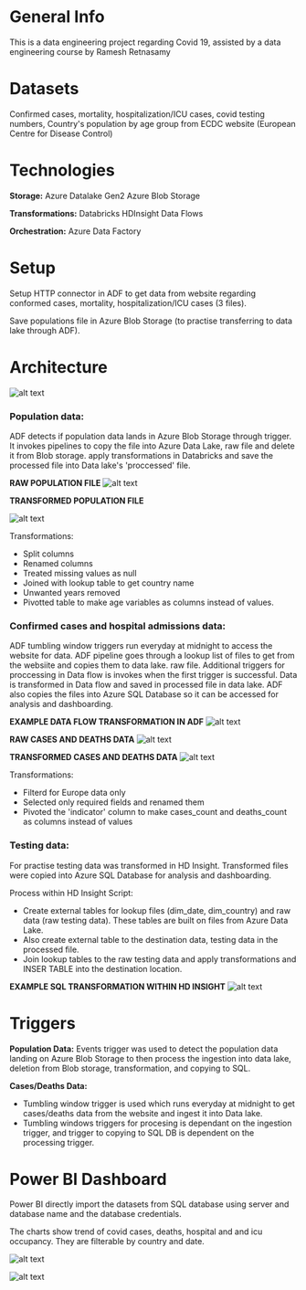 # General Info
This is a data engineering project regarding Covid 19, assisted by a data engineering course by Ramesh Retnasamy


# Datasets
Confirmed cases, mortality, hospitalization/ICU cases, covid testing numbers, Country's population by age group from ECDC website (European Centre for Disease Control) 

# Technologies
**Storage:**
Azure Datalake Gen2
Azure Blob Storage

**Transformations:**
Databricks
HDInsight
Data Flows

**Orchestration:**
Azure Data Factory

# Setup

Setup HTTP connector in ADF to get data from website regarding conformed cases, mortality, hospitalization/ICU cases (3 files). 

Save populations file in Azure Blob Storage (to practise transferring to data lake through ADF). 


# Architecture

![alt text](https://user-images.githubusercontent.com/21047696/241493403-d0ea6b13-c593-4da9-b2a3-e026a704bee9.png)

### Population data:

ADF detects if population data lands in Azure Blob Storage through trigger. It invokes pipelines to 
copy the file into Azure Data Lake, raw file and delete it from Blob storage. 
apply transformations in Databricks and save the processed file into Data lake's 'proccessed' file.

**RAW POPULATION FILE**
![alt text](https://user-images.githubusercontent.com/21047696/241617306-0cb8ef26-9fa9-4130-9af8-62b637b0c1ab.png)

**TRANSFORMED POPULATION FILE**

![alt text](https://user-images.githubusercontent.com/21047696/241617300-6328f60b-7088-4b82-9764-a57ffc25620c.png)

Transformations:
* Split columns
* Renamed columns
* Treated missing values as null
* Joined with lookup table to get country name
* Unwanted years removed
* Pivotted table to make age variables as columns instead of values.



### Confirmed cases and hospital admissions data:

ADF tumbling window triggers run everyday at midnight to access the website for data. 
ADF pipeline goes through a lookup list of files to get from the websiite and copies them to data lake. raw file. 
Additional triggers for proccessing in Data flow is invokes when the first trigger is successful. Data is transformed in Data flow and saved in processed file in data lake.
ADF also copies the files into Azure SQL Database so it can be accessed for analysis and dashboarding. 

**EXAMPLE DATA FLOW TRANSFORMATION IN ADF**
![alt text](https://user-images.githubusercontent.com/21047696/241617322-a4300dc1-4b2a-4f14-b986-3dd01e7f848a.png)

**RAW CASES AND DEATHS DATA**
![alt text](https://user-images.githubusercontent.com/21047696/241617336-faff80de-9b76-4880-a60b-5900903adf84.png)

**TRANSFORMED CASES AND DEATHS DATA**
![alt text](https://user-images.githubusercontent.com/21047696/241617347-66fbae1e-2f6a-433d-bbcf-a655c1fff54c.png)

Transformations:
* Filterd for Europe data only
* Selected only required fields and renamed them
* Pivoted the 'indicator' column to make cases_count and deaths_count as columns instead of values

### Testing data:
For practise testing data was transformed in HD Insight.
Transformed files were copied into Azure SQL Database for analysis and dashboarding.
 
 Process within HD Insight Script:
* Create external tables for lookup files (dim_date, dim_country) and raw data (raw testing data). These tables are built on files from Azure Data Lake.
* Also create external table to the destination data, testing data in the processed file.
* Join lookup tables to the raw testing data and apply transformations and INSER TABLE into the destination location.


**EXAMPLE SQL TRANSFORMATION WITHIN HD INSIGHT**
![alt text](https://user-images.githubusercontent.com/21047696/241744814-88916c7c-7e2f-4bc1-9191-edf23407c2b6.png)

# Triggers 
**Population Data:** Events trigger was used to detect the population data landing on Azure Blob Storage to then process the ingestion into data lake, deletion from Blob storage, transformation, and copying to SQL.

**Cases/Deaths Data:**
* Tumbling window trigger is used which runs everyday at midnight to get cases/deaths data from the website and ingest it into Data lake. 
* Tumbling windows triggers for procesing is dependant on the ingestion trigger, and trigger to copying to SQL DB is dependent on the processing trigger. 

# Power BI Dashboard

Power BI directly import the datasets from SQL database using server and database name and the database credentials.

The charts show trend of covid cases, deaths, hospital and and icu occupancy. They are filterable by country and date. 

![alt text](https://user-images.githubusercontent.com/21047696/243354299-173a6f18-4dc2-4394-b6cd-13ee58513cd0.png)

![alt text](https://user-images.githubusercontent.com/21047696/243354367-8c11ad90-5472-4637-bc11-14bf8cfbe947.png)


